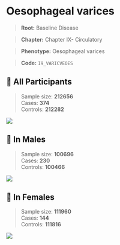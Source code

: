 # Oesophageal varices

> **Root:** Baseline Disease  

> **Chapter:** Chapter IX- Circulatory  

> **Phenotype:** Oesophageal varices  

> **Code:** `I9_VARICVEOES`

## 🧪 All Participants  
> Sample size: **212656**  
> Cases: **374**  
> Controls: **212282**
<img src="/Disease/Figures/ALL/Incidence/I9_VARICVEOES.png"/>
<CsvTable src="/Disease_Data/ALL/Incidence/COX_I9_VARICVEOES.csv" label="🔍 View full results" />

## 👨 In Males  
> Sample size: **100696**  
> Cases: **230**  
> Controls: **100466**
<img src="/Disease/Figures/Male/Incidence/I9_VARICVEOES.png"/>
<CsvTable src="/Disease_Data/Male/Incidence/COX_I9_VARICVEOES.csv" label="🔍 View full results" />

## 👩 In Females  
> Sample size: **111960**  
> Cases: **144**  
> Controls: **111816**
<img src="/Disease/Figures/Female/Incidence/I9_VARICVEOES.png"/>
<CsvTable src="/Disease_Data/Female/Incidence/COX_I9_VARICVEOES.csv" label="🔍 View full results" />
